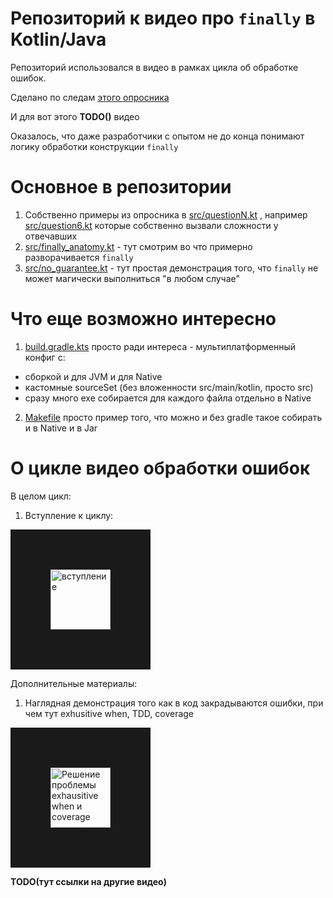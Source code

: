 # Репозиторий к видео про `finally` в Kotlin/Java

Репозиторий использовался в видео в рамках
цикла об обработке ошибок.

Сделано по следам [этого опросника](https://forms.gle/Yp2Qz9KBBV9pwm1B8)

И для вот этого **TODO()** видео

Оказалось, что даже разработчики с опытом не до конца понимают
логику обработки конструкции `finally`

# Основное в репозитории

1. Собственно примеры из опросника в [src/questionN.kt](./src) , например [src/question6.kt](src/question6.kt)
   которые собственно вызвали сложности у отвечавших
2. [src/finally_anatomy.kt](./src/finally_anatomy.kt) - тут смотрим во что примерно разворачивается `finally`
3. [src/no_guarantee.kt](./src/no_guarantee.kt) - тут простая демонстрация того, что `finally` не может магически выполниться "в любом
   случае"

# Что еще возможно интересно

1. [build.gradle.kts](build.gradle.kts) просто ради интереса - мультиплатформенный конфиг с:
  - сборкой и для JVM и для Native
  - кастомные sourceSet (без вложенности src/main/kotlin, просто src)
  - сразу много exe собирается для каждого файла отдельно в Native

2. [Makefile](Makefile) просто пример того, что можно и без gradle такое собирать и в Native и в Jar

# О цикле видео обработки ошибок

В целом цикл:

1. Вступление к циклу:

<a href="https://www.youtube.com/watch?v=CXb2IAfwMY4" target="_blank"><img src="https://i9.ytimg.com/vi_webp/CXb2IAfwMY4/mqdefault.webp?v=63898224&sqp=CITMwJwG&rs=AOn4CLAUFje8usicWvBR7YJC8kmQDHMPeA" alt="вступление" width="96" height="" border="64" /></a>

Дополнительные материалы:

1. Наглядная демонстрация того как в код закрадываются ошибки, при чем тут exhusitive when, TDD, coverage

<a href="https://www.youtube.com/watch?v=4sc8-3tJN0c" target="_blank"><img src="https://i9.ytimg.com/vi_webp/4sc8-3tJN0c/mqdefault.webp?v=6374a362&sqp=CLDOwJwG&rs=AOn4CLAcMrRL8cBBu1mzDxOfTzw8GB45Ew" alt="Решение проблемы exhausitive when и coverage" width="96" height="" border="64" /></a>


**TODO(тут ссылки на другие видео)**

